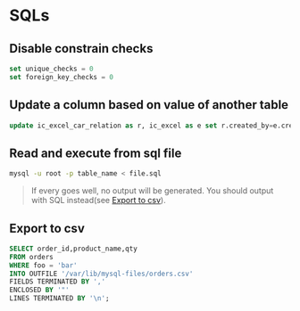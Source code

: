 # SQLs

## Disable constrain checks

```sql
set unique_checks = 0
set foreign_key_checks = 0
```

## Update a column based on value of another table

```sql
update ic_excel_car_relation as r, ic_excel as e set r.created_by=e.created_by where r.excel_id=e.id
```

## Read and execute from sql file

```bash
mysql -u root -p table_name < file.sql
```

> If every goes well, no output will be generated. You should output with SQL instead(see [Export to csv](##export-to-csv)).

## Export to csv

```sql
SELECT order_id,product_name,qty
FROM orders
WHERE foo = 'bar'
INTO OUTFILE '/var/lib/mysql-files/orders.csv'
FIELDS TERMINATED BY ','
ENCLOSED BY '"'
LINES TERMINATED BY '\n';
```
